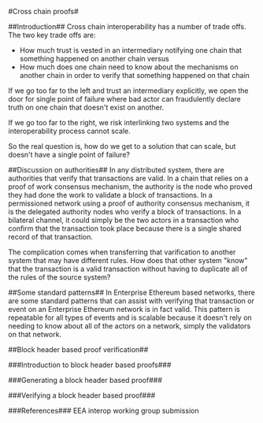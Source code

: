 #Cross chain proofs#

##Introduction##
Cross chain interoperability has a number of trade offs.  The two key trade offs are:
 - How much trust is vested in an intermediary notifying one chain that something happened on another chain versus
 - How much does one chain need to know about the mechanisms on another chain in order to verify that something happened on that chain

If we go too far to the left and trust an intermediary explicitly, we open the door for single point of failure where bad actor can fraudulently declare truth on one chain that doesn't exist on another.

If we go too far to the right, we risk interlinking two systems and the interoperability process cannot scale.

So the real question is, how do we get to a solution that can scale, but doesn't have a single point of failure?

##Discussion on authorities##
In any distributed system, there are authorities that verify that transactions are valid.  In a chain that relies on a proof of work consensus mechanism, the authority is the node who proved they had done the work to validate a block of transactions.  In a permissioned network using a proof of authority consensus mechanism, it is the delegated authority nodes who verify a block of transactions.  In a bilateral channel, it could simply be the two actors in a transaction who confirm that the transaction took place because there is a single shared record of that transaction.

The complication comes when transferring that varification to another system that may have different rules.  How does that other system "know" that the transaction is a valid transaction without having to duplicate all of the rules of the source system?

##Some standard patterns##
In Enterprise Ethereum based networks, there are some standard patterns that can assist with verifying that transaction or event on an Enterprise Ethereum network is in fact valid.  This pattern is repeatable for all types of events and is scalable because it doesn't rely on needing to know about all of the actors on a network, simply the validators on that network.

##Block header based proof verification##

###Introduction to block header based proofs###

###Generating a block header based proof###

###Verifying a block header based proof###

###References###
EEA interop working group submission
    
